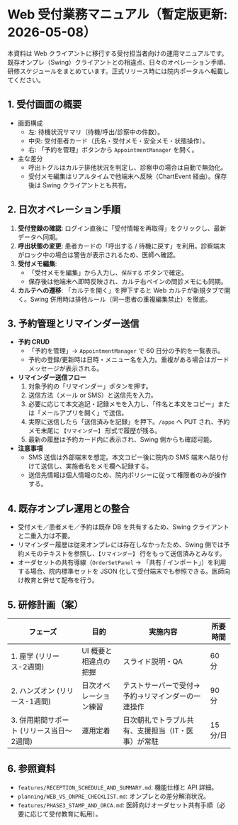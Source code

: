 # Web 受付業務マニュアル（暫定版更新: 2026-05-08）

本資料は Web クライアントに移行する受付担当者向けの運用マニュアルです。既存オンプレ（Swing）クライアントとの相違点、日々のオペレーション手順、研修スケジュールをまとめています。正式リリース時には院内ポータルへ転載してください。

## 1. 受付画面の概要

- 画面構成
  - 左: 待機状況サマリ（待機/呼出/診察中の件数）。
  - 中央: 受付患者カード（氏名・受付メモ・安全メモ・状態操作）。
  - 右: 「予約を管理」ボタンから `AppointmentManager` を開く。
- 主な差分
  - 呼出トグルはカルテ排他状況を判定し、診察中の場合は自動で無効化。
  - 受付メモ編集はリアルタイムで他端末へ反映（ChartEvent 経由）。保存後は Swing クライアントとも共有。

## 2. 日次オペレーション手順

1. **受付登録の確認**: ログイン直後に「受付情報を再取得」をクリックし、最新データへ同期。
2. **呼出状態の変更**: 患者カードの「呼出する / 待機に戻す」を利用。診察端末がロック中の場合は警告が表示されるため、医師へ確認。
3. **受付メモ編集**:
   - 「受付メモを編集」から入力し、`保存する` ボタンで確定。
   - 保存後は他端末へ即時反映され、カルテ右ペインの問診メモにも同期。
4. **カルテへの遷移**: 「カルテを開く」を押下すると Web カルテが新規タブで開く。Swing 併用時は排他ルール（同一患者の重複編集禁止）を徹底。

## 3. 予約管理とリマインダー送信

- **予約 CRUD**
  - 「予約を管理」→ `AppointmentManager` で 60 日分の予約を一覧表示。
  - 予約の登録/更新時は日時・メニュー名を入力。重複がある場合はガードメッセージが表示される。
- **リマインダー送信フロー**
  1. 対象予約の「リマインダー」ボタンを押す。
  2. 送信方法（メール or SMS）と送信先を入力。
  3. 必要に応じて本文追記・記録メモを入力し、「件名と本文をコピー」または「メールアプリを開く」で送信。
  4. 実際に送信したら「送信済みを記録」を押下。`/appo` へ PUT され、予約メモ末尾に `【リマインダー】` 形式で履歴が残る。
  5. 最新の履歴は予約カード内に表示され、Swing 側からも確認可能。
- **注意事項**
  - SMS 送信は外部端末を想定。本文コピー後に院内の SMS 端末へ貼り付けて送信し、実施者名をメモ欄へ記録する。
  - 送信先情報は個人情報のため、院内ポリシーに従って権限者のみが操作する。

## 4. 既存オンプレ運用との整合

- 受付メモ／患者メモ／予約は既存 DB を共有するため、Swing クライアントと二重入力は不要。
- リマインダー履歴は従来オンプレには存在しなかったため、Swing 側では予約メモのテキストを参照し、`【リマインダー】` 行をもって送信済みとみなす。
- オーダセットの共有導線（`OrderSetPanel` → 「共有 / インポート」）を利用する場合、院内標準セットを JSON 化して受付端末でも参照できる。医師向け教育と併せて配布を行う。

## 5. 研修計画（案）

| フェーズ | 目的 | 実施内容 | 所要時間 |
| --- | --- | --- | --- |
| 1. 座学 (リリース-2週間) | UI 概要と相違点の把握 | スライド説明・QA | 60 分 |
| 2. ハンズオン (リリース-1週間) | 日次オペレーション練習 | テストサーバーで受付→予約→リマインダーの一連操作 | 90 分 |
| 3. 併用期間サポート (リリース当日〜2週間) | 運用定着 | 日次朝礼でトラブル共有、支援担当（IT・医事）が常駐 | 15 分/日 |

## 6. 参照資料

- `features/RECEPTION_SCHEDULE_AND_SUMMARY.md`: 機能仕様と API 詳細。
- `planning/WEB_VS_ONPRE_CHECKLIST.md`: オンプレとの差分解消状況。
- `features/PHASE3_STAMP_AND_ORCA.md`: 医師向けオーダセット共有手順（必要に応じて受付教育に転用）。
